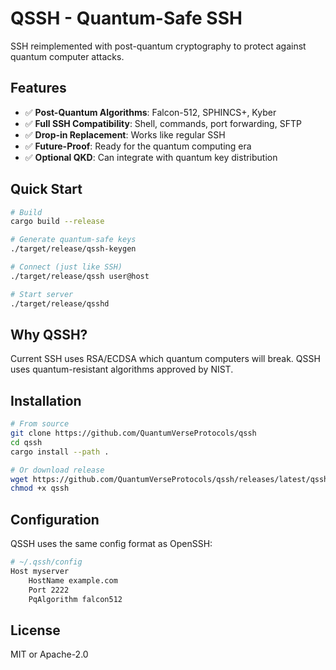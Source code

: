 # QSSH - Quantum-Safe SSH

SSH reimplemented with post-quantum cryptography to protect against quantum computer attacks.

## Features

- ✅ **Post-Quantum Algorithms**: Falcon-512, SPHINCS+, Kyber
- ✅ **Full SSH Compatibility**: Shell, commands, port forwarding, SFTP
- ✅ **Drop-in Replacement**: Works like regular SSH
- ✅ **Future-Proof**: Ready for the quantum computing era
- ✅ **Optional QKD**: Can integrate with quantum key distribution

## Quick Start

```bash
# Build
cargo build --release

# Generate quantum-safe keys
./target/release/qssh-keygen

# Connect (just like SSH)
./target/release/qssh user@host

# Start server
./target/release/qsshd
```

## Why QSSH?

Current SSH uses RSA/ECDSA which quantum computers will break. QSSH uses quantum-resistant algorithms approved by NIST.

## Installation

```bash
# From source
git clone https://github.com/QuantumVerseProtocols/qssh
cd qssh
cargo install --path .

# Or download release
wget https://github.com/QuantumVerseProtocols/qssh/releases/latest/qssh
chmod +x qssh
```

## Configuration

QSSH uses the same config format as OpenSSH:

```bash
# ~/.qssh/config
Host myserver
    HostName example.com
    Port 2222
    PqAlgorithm falcon512
```

## License

MIT or Apache-2.0